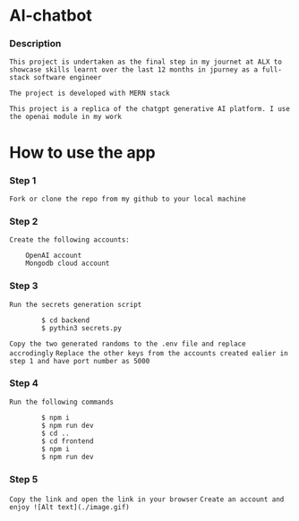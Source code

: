 # AI-chatbot

### Description
`This project is undertaken as the final step in my journet at ALX to showcase skills learnt over the last 12 months in jpurney as a full-stack software engineer`

`The project is developed with MERN stack`

`This project is a replica of the chatgpt generative AI platform. I use the openai module in my work`

# How to use the app

### Step 1
`Fork or clone the repo from my github to your local machine`

### Step 2 
`Create the following accounts:`
```
    OpenAI account
    Mongodb cloud account
```
### Step 3
`Run the secrets generation script`
```
        $ cd backend
        $ pythin3 secrets.py
```
`Copy the two generated randoms to the .env file and replace accrodingly`
`Replace the other keys from the accounts created ealier in step 1 and have port number as 5000`

### Step 4
`Run the following commands `
```
        $ npm i
        $ npm run dev
        $ cd ..
        $ cd frontend
        $ npm i 
        $ npm run dev
```
### Step 5 
`Copy the link and open the link in your browser`
`Create an account and enjoy ![Alt text](./image.gif)`